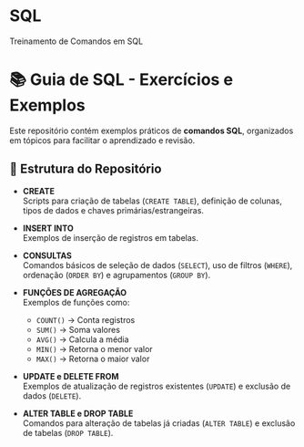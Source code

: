 # SQL
Treinamento de Comandos em SQL

# 📚 Guia de SQL - Exercícios e Exemplos

Este repositório contém exemplos práticos de **comandos SQL**, organizados em tópicos para facilitar o aprendizado e revisão.

## 📂 Estrutura do Repositório

- **CREATE**  
  Scripts para criação de tabelas (`CREATE TABLE`), definição de colunas, tipos de dados e chaves primárias/estrangeiras.

- **INSERT INTO**  
  Exemplos de inserção de registros em tabelas.

- **CONSULTAS**  
  Comandos básicos de seleção de dados (`SELECT`), uso de filtros (`WHERE`), ordenação (`ORDER BY`) e agrupamentos (`GROUP BY`).

- **FUNÇÕES DE AGREGAÇÃO**  
  Exemplos de funções como:
  - `COUNT()` → Conta registros  
  - `SUM()` → Soma valores  
  - `AVG()` → Calcula a média  
  - `MIN()` → Retorna o menor valor  
  - `MAX()` → Retorna o maior valor  

- **UPDATE e DELETE FROM**  
  Exemplos de atualização de registros existentes (`UPDATE`) e exclusão de dados (`DELETE`).

- **ALTER TABLE e DROP TABLE**  
  Comandos para alteração de tabelas já criadas (`ALTER TABLE`) e exclusão de tabelas (`DROP TABLE`).
